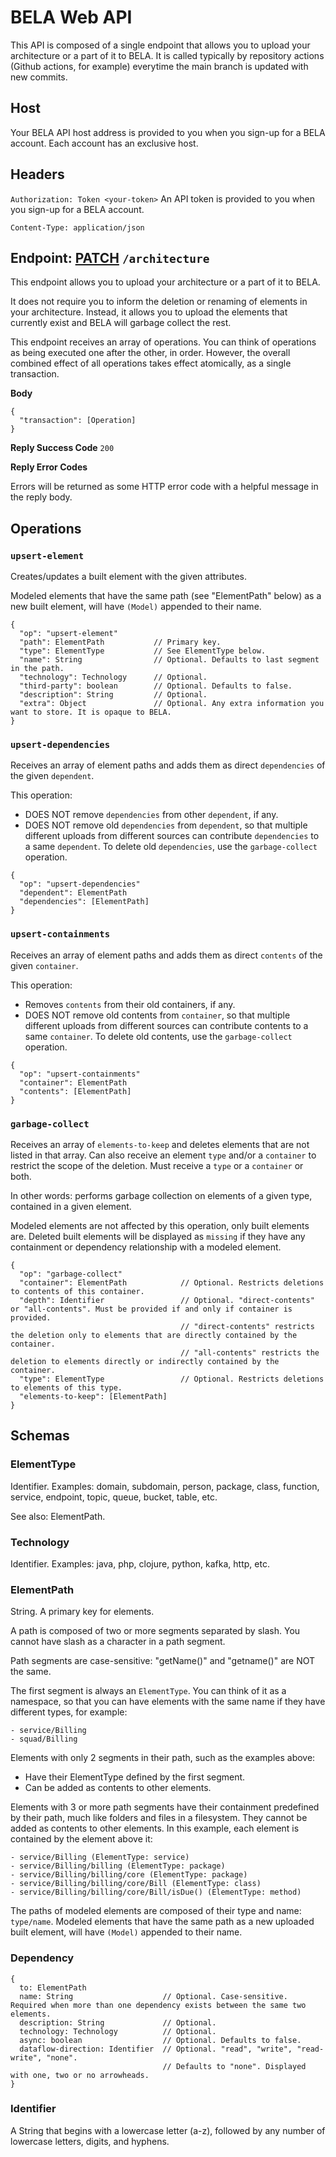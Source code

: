 # BELA Web API

This API is composed of a single endpoint that allows you to upload your architecture or a part of it to BELA. It is called typically by repository actions (Github actions, for example) everytime the main branch is updated with new commits.


## Host

Your BELA API host address is provided to you when you sign-up for a BELA account. Each account has an exclusive host.


## Headers

`Authorization: Token <your-token>`
An API token is provided to you when you sign-up for a BELA account.

`Content-Type: application/json`


## Endpoint: [PATCH](https://en.wikipedia.org/wiki/PATCH_(HTTP)) `/architecture`

This endpoint allows you to upload your architecture or a part of it to BELA.

It does not require you to inform the deletion or renaming of elements in your architecture. Instead, it allows you to upload the elements that currently exist and BELA will garbage collect the rest.

This endpoint receives an array of operations. You can think of operations as being executed one after the other, in order. However, the overall combined effect of all operations takes effect atomically, as a single transaction.

**Body**
```
{
  "transaction": [Operation]
}
```

**Reply Success Code** `200`

**Reply Error Codes**

Errors will be returned as some HTTP error code with a helpful message in the reply body.


## Operations

### `upsert-element`

Creates/updates a built element with the given attributes.

Modeled elements that have the same path (see "ElementPath" below) as a new built element, will have `(Model)` appended to their name.

```
{
  "op": "upsert-element"
  "path": ElementPath           // Primary key.
  "type": ElementType           // See ElementType below.
  "name": String                // Optional. Defaults to last segment in the path.
  "technology": Technology      // Optional.
  "third-party": boolean        // Optional. Defaults to false.
  "description": String         // Optional.
  "extra": Object               // Optional. Any extra information you want to store. It is opaque to BELA.
}
```

### `upsert-dependencies`

Receives an array of element paths and adds them as direct `dependencies` of the given `dependent`.

This operation:
  - DOES NOT remove `dependencies` from other `dependent`, if any.
  - DOES NOT remove old `dependencies` from `dependent`, so that multiple different uploads from different sources can contribute `dependencies` to a same `dependent`. To delete old `dependencies`, use the `garbage-collect` operation.

```
{
  "op": "upsert-dependencies"
  "dependent": ElementPath
  "dependencies": [ElementPath]
}
```

### `upsert-containments`

Receives an array of element paths and adds them as direct `contents` of the given `container`.

This operation:
  - Removes `contents` from their old containers, if any.
  - DOES NOT remove old contents from `container`, so that multiple different uploads from different sources can contribute contents to a same `container`. To delete old contents, use the `garbage-collect` operation.

```
{
  "op": "upsert-containments"
  "container": ElementPath
  "contents": [ElementPath]
}
```


### `garbage-collect`

Receives an array of `elements-to-keep` and deletes elements that are not listed in that array. Can also receive an element `type` and/or a `container` to restrict the scope of the deletion. Must receive a `type` or a `container` or both.

In other words: performs garbage collection on elements of a given type, contained in a given element.

Modeled elements are not affected by this operation, only built elements are. Deleted built elements will be displayed as `missing` if they have any containment or dependency relationship with a modeled element.

```
{
  "op": "garbage-collect"
  "container": ElementPath            // Optional. Restricts deletions to contents of this container.
  "depth": Identifier                 // Optional. "direct-contents" or "all-contents". Must be provided if and only if container is provided.
                                      // "direct-contents" restricts the deletion only to elements that are directly contained by the container.
                                      // "all-contents" restricts the deletion to elements directly or indirectly contained by the container.
  "type": ElementType                 // Optional. Restricts deletions to elements of this type.
  "elements-to-keep": [ElementPath]
}
```


## Schemas

### ElementType

Identifier. Examples: domain, subdomain, person, package, class, function, service, endpoint, topic, queue, bucket, table, etc.

See also: ElementPath.

### Technology

Identifier. Examples: java, php, clojure, python, kafka, http, etc.

### ElementPath

String. A primary key for elements.

A path is composed of two or more segments separated by slash. You cannot have slash as a character in a path segment.

Path segments are case-sensitive: "getName()" and "getname()" are NOT the same.

The first segment is always an `ElementType`. You can think of it as a namespace, so that you can have elements with the same name if they have different types, for example:
```
- service/Billing
- squad/Billing
```

Elements with only 2 segments in their path, such as the examples above:
  - Have their ElementType defined by the first segment.
  - Can be added as contents to other elements.

Elements with 3 or more path segments have their containment predefined by their path, much like folders and files in a filesystem. They cannot be added as contents to other elements. In this example, each element is contained by the element above it:
```
- service/Billing (ElementType: service)
- service/Billing/billing (ElementType: package)
- service/Billing/billing/core (ElementType: package)
- service/Billing/billing/core/Bill (ElementType: class)
- service/Billing/billing/core/Bill/isDue() (ElementType: method)
```

The paths of modeled elements are composed of their type and name: `type/name`. Modeled elements that have the same path as a new uploaded built element, will have `(Model)` appended to their name.

### Dependency
```
{
  to: ElementPath
  name: String                    // Optional. Case-sensitive. Required when more than one dependency exists between the same two elements.
  description: String             // Optional.
  technology: Technology          // Optional.
  async: boolean                  // Optional. Defaults to false.
  dataflow-direction: Identifier  // Optional. "read", "write", "read-write", "none".
                                  // Defaults to "none". Displayed with one, two or no arrowheads.
}
```

### Identifier

A String that begins with a lowercase letter (a-z), followed by any number of lowercase letters, digits, and hyphens.
